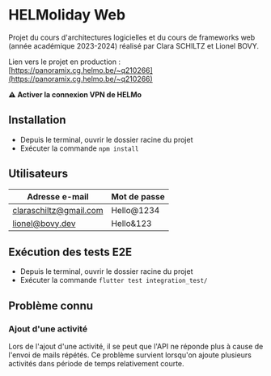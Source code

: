 # HELMoliday Web

Projet du cours d'architectures logicielles et du cours de frameworks web (année académique 2023-2024) réalisé par Clara SCHILTZ et Lionel BOVY.

Lien vers le projet en production : [https://panoramix.cg.helmo.be/~q210266](https://panoramix.cg.helmo.be/~q210266)

**⚠️ Activer la connexion VPN de HELMo**

## Installation
- Depuis le terminal, ouvrir le dossier racine du projet
- Exécuter la commande `npm install`

## Utilisateurs
| Adresse e-mail         | Mot de passe |
|------------------------|--------------|
| claraschiltz@gmail.com | Hello@1234   |
| lionel@bovy.dev        | Hello&123    |

## Exécution des tests E2E
- Depuis le terminal, ouvrir le dossier racine du projet
- Exécuter la commande `flutter test integration_test/`

## Problème connu
### Ajout d'une activité
Lors de l'ajout d'une activité, il se peut que l'API ne réponde plus à cause de l'envoi de mails répétés. Ce problème survient lorsqu'on ajoute plusieurs activités dans période de temps relativement courte.
